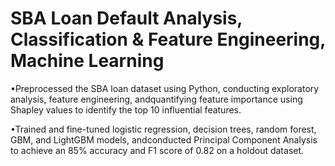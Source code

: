 # SBA Loan Default Analysis, Classification & Feature Engineering, Machine Learning

•Preprocessed the SBA loan dataset using Python, conducting exploratory analysis, feature engineering, andquantifying feature importance using Shapley values to identify the top 10 influential features.

•Trained and fine-tuned logistic regression, decision trees, random forest, GBM, and LightGBM models, andconducted Principal Component Analysis to achieve an 85% accuracy and F1 score of 0.82 on a holdout dataset.
